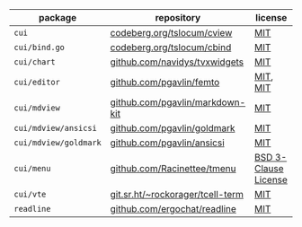 | package               | repository                                                                                                               | license                                                          |
|-----------------------|--------------------------------------------------------------------------------------------------------------------------|------------------------------------------------------------------|
| `cui`                 | [codeberg.org/tslocum/cview](https://codeberg.org/tslocum/cview/src/commit/242e7c1f1b61a4b3722a1afb45ca1165aefa9a59)     | [MIT](cui/LICENSE)                                               |
| `cui/bind.go`         | [codeberg.org/tslocum/cbind](https://codeberg.org/tslocum/cbind/src/commit/5cd49d3cfccbe4eefaab8a5282826aa95100aa42)     | [MIT](cui/LICENSE)                                               |
| `cui/chart`           | [github.com/navidys/tvxwidgets](https://github.com/navidys/tvxwidgets/tree/96bcc0450684693eebd4f8e3e95fcc40eae2dbaa)     | [MIT](cui/chart/LICENSE)                                         |
| `cui/editor`          | [github.com/pgavlin/femto](https://github.com/pgavlin/femto/tree/0c9d20f9cac4e331c04ec606b7e19b6f1cdef1d6)               | [MIT](cui/editor/LICENSE), [MIT](cui/editor/LICENSE-THIRD-PARTY) |
| `cui/mdview`          | [github.com/pgavlin/markdown-kit](https://github.com/pgavlin/markdown-kit/tree/66ecaafef0ad624053b5af34ab6ccd2d5decd346) | [MIT](cui/mdview/LICENSE)                                        |
| `cui/mdview/ansicsi`  | [github.com/pgavlin/goldmark](https://github.com/pgavlin/goldmark/tree/16f491902b32c1c2e69338901345437fe7941994)         | [MIT](cui/mdview/goldmark/LICENSE)                               |
| `cui/mdview/goldmark` | [github.com/pgavlin/ansicsi](https://github.com/pgavlin/ansicsi/tree/facca45e1fdd49597df2e140719162c9aef639d1)           | [MIT](cui/mdview/ansicsi/LICENSE)                                |
| `cui/menu`            | [github.com/Racinettee/tmenu](https://github.com/Racinettee/tmenu/tree/73ccc3e8d2b648710839be343c76bd8d5a921188)         | [BSD 3-Clause License](cui/menu/LICENSE)                         |
| `cui/vte`             | [git.sr.ht/~rockorager/tcell-term](https://git.sr.ht/~rockorager/tcell-term/refs/v0.10.0)                                | [MIT](cui/vte/LICENSE)                                           |
| `readline`            | [github.com/ergochat/readline](https://github.com/ergochat/readline/tree/16c2b715d64d44ca79cc211873c4492404cd0bd1)       | [MIT](readline/LICENSE)                                          |
